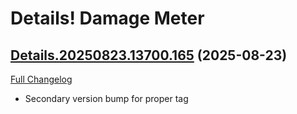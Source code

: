 # Details! Damage Meter

## [Details.20250823.13700.165](https://github.com/Tercioo/Details-Damage-Meter/tree/Details.20250823.13700.165) (2025-08-23)
[Full Changelog](https://github.com/Tercioo/Details-Damage-Meter/compare/Details.20250823.13699.165...Details.20250823.13700.165) 

- Secondary version bump for proper tag  
